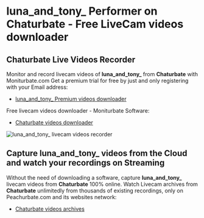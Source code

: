 # luna_and_tony_ Performer on Chaturbate - Free LiveCam videos downloader

## Chaturbate Live Videos Recorder

Monitor and record livecam videos of **luna_and_tony_** from **Chaturbate** with Moniturbate.com
Get a premium trial for free by just and only registering with your Email address:
* [luna_and_tony_ Premium videos downloader](https://moniturbate.com/request-demo-licence-key.html)

Free livecam videos downloader - Moniturbate Software:
* [Chaturbate videos downloader](https://moniturbate.com/moniturbate-download-software.html)

![luna_and_tony_ livecam videos recorder](https://peachurnet.com/templates/moniturbate-software.png)


## Capture luna_and_tony_ videos from the Cloud and watch your recordings on Streaming

Without the need of downloading a software, capture **luna_and_tony_** livecam videos from **Chaturbate** 100% online.
Watch Livecam archives from **Chaturbate** unlimitedly from thousands of existing recordings, only on Peachurbate.com and its websites network:
* [Chaturbate videos archives](https://peachurnet.com/)